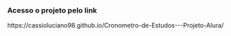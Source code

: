 <h3>Acesso o projeto pelo link</h3>
https://cassioluciano98.github.io/Cronometro-de-Estudos---Projeto-Alura/
